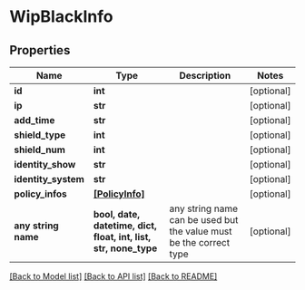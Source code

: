 # WipBlackInfo


## Properties
Name | Type | Description | Notes
------------ | ------------- | ------------- | -------------
**id** | **int** |  | [optional] 
**ip** | **str** |  | [optional] 
**add_time** | **str** |  | [optional] 
**shield_type** | **int** |  | [optional] 
**shield_num** | **int** |  | [optional] 
**identity_show** | **str** |  | [optional] 
**identity_system** | **str** |  | [optional] 
**policy_infos** | [**[PolicyInfo]**](PolicyInfo.md) |  | [optional] 
**any string name** | **bool, date, datetime, dict, float, int, list, str, none_type** | any string name can be used but the value must be the correct type | [optional]

[[Back to Model list]](../README.md#documentation-for-models) [[Back to API list]](../README.md#documentation-for-api-endpoints) [[Back to README]](../README.md)


